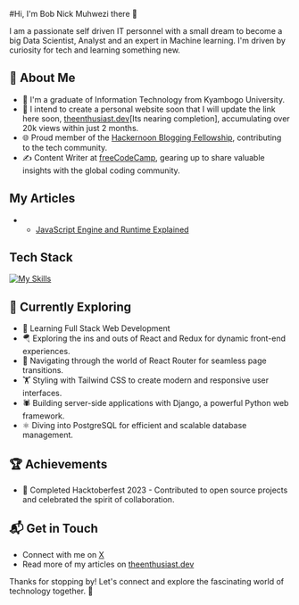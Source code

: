#Hi, I'm Bob Nick Muhwezi there 👋

I am a passionate self driven IT personnel with a small dream to become a big Data Scientist, Analyst and an expert in Machine learning. I'm driven by curiosity for tech and learning something new. 

## 🚀 About Me

- 🔭 I'm a graduate of Information Technology from Kyambogo University.
- 📝 I intend to create a personal website soon that I will update the link here soon, [theenthusiast.dev](https://theenthusiast.dev)[Its nearing completion], accumulating over 20k views within just 2 months.
- 🌐 Proud member of the [Hackernoon Blogging Fellowship](https://hackernoon.com/), contributing to the tech community.
- ✍️ Content Writer at [freeCodeCamp](https://www.freecodecamp.org/), gearing up to share valuable insights with the global coding community.

## My Articles
- - [JavaScript Engine and Runtime Explained](https://www.freecodecamp.org/news/javascript-engine-and-runtime-explained/)


## Tech Stack
[![My Skills](https://skillicons.dev/icons?i=js,html,css,wasm)](https://skillicons.dev)

## 🌱 Currently Exploring

  - 🚀 Learning Full Stack Web Development
  - 🪂 Exploring the ins and outs of React and Redux for dynamic front-end experiences.
  - 🗽 Navigating through the world of React Router for seamless page transitions.
  - 🏋️ Styling with Tailwind CSS to create modern and responsive user interfaces.
  - 🕷️ Building server-side applications with Django, a powerful Python web framework.
  - ⚛️ Diving into PostgreSQL for efficient and scalable database management.

 ## 🏆 Achievements

- 🌟 Completed Hacktoberfest 2023 - Contributed to open source projects and celebrated the spirit of collaboration.


## 📬 Get in Touch

- Connect with me on [X]((https://x.com/_BobMN))
- Read more of my articles on [theenthusiast.dev](https://theenthusiast.dev)

Thanks for stopping by! Let's connect and explore the fascinating world of technology together. 🚀

<!--
**MUHWEZIBOBNICK/MUHWEZIBOBNICK** is a ✨ _special_ ✨ repository because its `README.md` (this file) appears on your GitHub profile.

Here are some ideas to get you started:

- 🔭 I’m currently working on ...
- 🌱 I’m currently learning ...
- 👯 I’m looking to collaborate on ...
- 🤔 I’m looking for help with ...
- 💬 Ask me about ...
- 📫 How to reach me: ...
- 😄 Pronouns: ...
- ⚡ Fun fact: ...
-->
